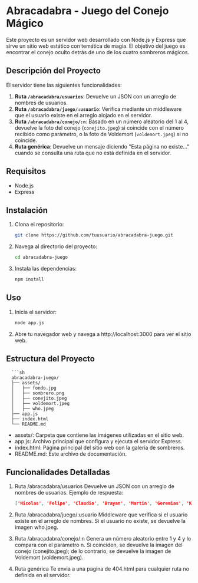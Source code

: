 # Abracadabra - Juego del Conejo Mágico

Este proyecto es un servidor web desarrollado con Node.js y Express que sirve un sitio web estático con temática de magia. El objetivo del juego es encontrar el conejo oculto detrás de uno de los cuatro sombreros mágicos.

## Descripción del Proyecto

El servidor tiene las siguientes funcionalidades:
1. **Ruta `/abracadabra/usuarios`**: Devuelve un JSON con un arreglo de nombres de usuarios.
2. **Ruta `/abracadabra/juego/:usuario`**: Verifica mediante un middleware que el usuario existe en el arreglo alojado en el servidor.
3. **Ruta `/abracadabra/conejo/:n`**: Basado en un número aleatorio del 1 al 4, devuelve la foto del conejo (`conejito.jpeg`) si coincide con el número recibido como parámetro, o la foto de Voldemort (`voldemort.jpeg`) si no coincide.
4. **Ruta genérica**: Devuelve un mensaje diciendo "Esta página no existe..." cuando se consulta una ruta que no está definida en el servidor.

## Requisitos

- Node.js
- Express

## Instalación

1. Clona el repositorio:
   ```sh
   git clone https://github.com/tuusuario/abracadabra-juego.git
2. Navega al directorio del proyecto:
   ```sh
   cd abracadabra-juego
3. Instala las dependencias:
    ```sh
   npm install
    
## Uso
1. Inicia el servidor:
   ```sh
   node app.js
2. Abre tu navegador web y navega a http://localhost:3000 para ver el sitio web.


## Estructura del Proyecto
      ```sh
      abracadabra-juego/
      ├── assets/
      │   ├── fondo.jpg
      │   ├── sombrero.png
      │   ├── conejito.jpeg
      │   ├── voldemort.jpeg
      │   ├── who.jpeg
      ├── app.js
      ├── index.html
      └── README.md

- assets/: Carpeta que contiene las imágenes utilizadas en el sitio web.
- app.js: Archivo principal que configura y ejecuta el servidor Express.
- index.html: Página principal del sitio web con la galería de sombreros.
- README.md: Este archivo de documentación.


## Funcionalidades Detalladas
1. Ruta /abracadabra/usuarios
Devuelve un JSON con un arreglo de nombres de usuarios. Ejemplo de respuesta:
   ```json
   ['Nicolas', 'Felipe', 'Claudio', 'Brayan', 'Martin', 'Geremias', 'Kuchix', 'Emma']
2. Ruta /abracadabra/juego/:usuario
Middleware que verifica si el usuario existe en el arreglo de nombres. Si el usuario no existe, se devuelve la imagen who.jpeg.

3. Ruta /abracadabra/conejo/:n
Genera un número aleatorio entre 1 y 4 y lo compara con el parámetro n. Si coinciden, se devuelve la imagen del conejo (conejito.jpeg); de lo contrario, se devuelve la imagen de Voldemort (voldemort.jpeg).

4. Ruta genérica
Te envia a una pagina de 404.html para cualquier ruta no definida en el servidor.
